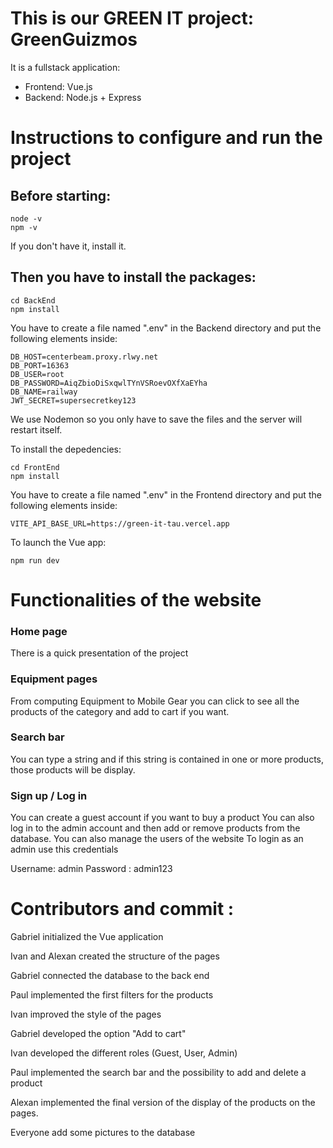 # This is our GREEN IT project: GreenGuizmos

It is a fullstack application:

- Frontend: Vue.js
- Backend: Node.js + Express
# Instructions to configure and run the project 
## Before starting:

```ssh
node -v
npm -v
```

If you don't have it, install it.

## Then you have to install the packages:

```ssh
cd BackEnd
npm install
```

You have to create a file named ".env" in the Backend directory and put the following elements inside:

```ssh
DB_HOST=centerbeam.proxy.rlwy.net
DB_PORT=16363
DB_USER=root
DB_PASSWORD=AiqZbioDiSxqwlTYnVSRoevOXfXaEYha
DB_NAME=railway
JWT_SECRET=supersecretkey123
```
We use Nodemon so you only have to save the files and the server will restart itself.

To install the depedencies:

```ssh
cd FrontEnd
npm install
```

You have to create a file named ".env" in the Frontend directory and put the following elements inside:

```ssh
VITE_API_BASE_URL=https://green-it-tau.vercel.app
```

To launch the Vue app:

```ssh
npm run dev
```

# Functionalities of the website

### Home page
There is a quick presentation of the project

### Equipment pages
From computing Equipment to Mobile Gear you can click to see all the products of the category and add to cart if you want.

### Search bar 
You can type a string and if this string is contained in one or more products, those products will be display.

### Sign up / Log in
You can create a guest account if you want to buy a product
You can also log in to the admin account and then add or remove products from the database. You can also manage the users of the website
To login as an admin use this credentials

Username: admin
Password : admin123


# Contributors and commit : 

Gabriel initialized the Vue application

Ivan and Alexan created the structure of the pages

Gabriel connected the database to the back end

Paul implemented the first filters for the products

Ivan improved the style of the pages 

Gabriel developed the option "Add to cart"

Ivan developed the different roles (Guest, User, Admin)

Paul implemented the search bar and the possibility to add and delete a product

Alexan implemented the final version of the display of the products on the pages.

Everyone add some pictures to the database
